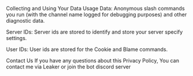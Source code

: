 Collecting and Using Your Data
Usage Data: Anonymous slash commands you run (with the channel name logged for debugging purposes) and other diagnostic data.

Server IDs: Server ids are stored to identify and store your server specify settings.

User IDs: User ids are stored for the Cookie and Blame commands.

Contact Us
If you have any questions about this Privacy Policy, You can contact me via Leaker or join the bot discord server
